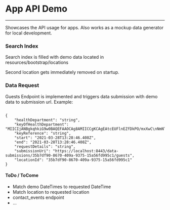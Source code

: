 # App API Demo
***
Showcases the API usage for apps. Also works as a mockup data generator for local development.

### Search Index

Search index is filled with demo data located in resources/bootstrap/locations

Second location gets immediately removed on startup. 

### Data Request

Guests Endpoint is implemented and triggers data submission with demo data to submission url. Example:

```

{
    "healthDepartment": "string",
    "keyOfHealthDepartment": "MIICIjANBgkqhkiG9w0BAQEFAAOCAg8AMIICCgKCAgEAtcEUFlnEZfDkPO/mxXwC\nNmNTjwlndnp4fk521W+lPqhQ5f8lipp6A2tnIhPeLtvwVN6q68hzASaWxbhAypp2\nBv77YRjoDacqx4gaq2eLGepb01CHNudGGvQGwhTYbfa8k13d2+z9+uN0/SrmofGc\nZvhjZWnxALGcdZRUn3Trk3O6uYrBODVk6HmpFMZKqL9tKtrCxLG17Yr9ek53sFJI\n7YuEKxFbvF/20w5rcPYsmGgkoNjGhq2ajdGwe5UfcsGOEE/4tGScF2GMZM/Tjsh9\nW9wISn6/e1v/Hhj9I19UfgasbQrE9lC1D01i1kTCjpYQ+dWcnA1Ulj2evymPpq9H\nXVoKl8LmsfQ7n9w0vAfY2sPNW3H3wN/NlcuZslUTeTopZxtt4j7b7i+7Ik62t7Yr\nCrioWQOlsWYME2YChzDCp6IlBOjeZtA9IDh6V3hbnDlV4AZygoMWWUWb1WS3oFNf\nvaJfolxZRZXDUrsrQYpJPUZ8BexE0OPEdNNS8KCa9ANbhgO3xvSTSsPpbE7P346k\nzyTCQxyJM66FLGu7vmGyt1sGiUBXFQCVYbSFNT3opke70f9/rYyzZoVA4ZBbAK7F\nazMTNzUZzt9EICWupkdrDEcyuFQ3Q/9a8Bp14zAciIAujpWNMaeO9zi57W9V0Vd4\nLyPpQIplL03J5EtG6FLHRWECAwEAAQ==\n",
    "keyReference": "string",
    "start": "2021-03-28T13:28:46.408Z",
    "end": "2021-03-28T13:28:46.408Z",
    "requestDetails": "string",
    "submissionUri": "https://localhost:8443/data-submissions/35b7df90-8670-409a-9375-15a56fd995c1/guests",
    "locationId": "35b7df90-8670-409a-9375-15a56fd995c1"
}

```

#### ToDo / ToCome
* Match demo DateTimes to requested DateTime
* Match location to requested location
* contact_events endpoint
* ...


